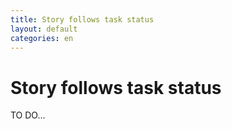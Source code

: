 ```yaml
---
title: Story follows task status
layout: default
categories: en
---
```

# Story follows task status

TO DO...
